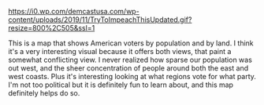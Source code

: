 https://i0.wp.com/demcastusa.com/wp-content/uploads/2019/11/TryToImpeachThisUpdated.gif?resize=800%2C505&ssl=1

This is a map that shows American voters by population and by land. I think it's a very interesting visual because it offers both views, that paint a somewhat conflicting view. I never realized how sparse our population was out west, and the sheer concentration of people around both the east and west coasts. Plus it's interesting looking at what regions vote for what party. I'm not too political but it is definitely fun to learn about, and this map definitely helps do so.

